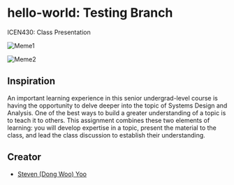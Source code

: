 # hello-world: Testing Branch
ICEN430: Class Presentation

![Meme1](https://assets.hongkiat.com/uploads/programming-jokes/joke-semi-colon.jpg)

![Meme2](https://wyncode.co/wp-content/uploads/2014/08/41-726x940.jpg)


## Inspiration
An important learning experience in this senior undergrad-level course is having the opportunity to delve deeper into the topic of Systems Design and Analysis.  One of the best ways to build a greater understanding of a topic is to teach it to others. This assignment combines these two elements of learning: you will develop expertise in a topic, present the material to the class, and lead the class discussion to establish their understanding.

## Creator
* [Steven (Dong Woo) Yoo](https://github.com/byteyoo)
